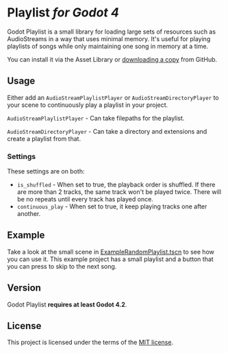 # Playlist _for Godot 4_

Godot Playlist is a small library for loading large sets of resources such as AudioStreams in a way that uses minimal memory. It's useful for playing playlists of songs while only maintaining one song in memory at a time.

You can install it via the Asset Library or [downloading a copy](https://github.com/myyk/godot-playlist/archive/refs/heads/main.zip) from GitHub.

## Usage

Either add an `AudioStreamPlaylistPlayer` or `AudioStreamDirectoryPlayer` to your scene to continuously play a playlist in your project.

`AudioStreamPlaylistPlayer` - Can take filepaths for the playlist.

`AudioStreamDirectoryPlayer` - Can take a directory and extensions and create a playlist from that.

### Settings

These settings are on both:

- `is_shuffled` - When set to true, the playback order is shuffled. If there are more than 2 tracks, the same track won't be played twice. There will be no repeats until every track has played once.
- `continuous_play` - When set to true, it keep playing tracks one after another.

## Example

Take a look at the small scene in [ExampleRandomPlaylist.tscn](example/ExampleRandomPlaylist.tscn) to see how you can use it. This example project has a small playlist and a button that you can press to skip to the next song.

## Version

Godot Playlist **requires at least Godot 4.2**.

## License
This project is licensed under the terms of the [MIT license](https://github.com/myyk/godot-playlist/blob/main/LICENSE).
